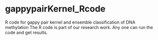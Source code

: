 # gappypairKernel_Rcode
R code for gappy pair kernel and ensemble classification of DNA methylation
The R code is part of our research work. Any one can run the code and get results.
